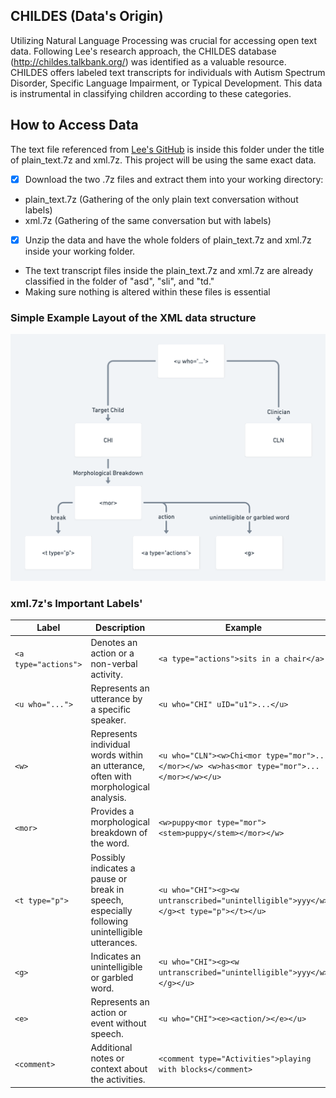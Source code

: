 ## CHILDES (Data's Origin)

Utilizing Natural Language Processing was crucial for accessing open text data. Following Lee's research approach, the CHILDES database (http://childes.talkbank.org/) was identified as a valuable resource. CHILDES offers labeled text transcripts for individuals with Autism Spectrum Disorder, Specific Language Impairment, or Typical Development. This data is instrumental in classifying children according to these categories.

## How to Access Data
The text file referenced from [Lee's GitHub](https://github.com/jamsawamsa/Autism_SLI_textAnalyzer_NLP_ML) is inside this folder under the title of plain_text.7z and xml.7z. 
This project will be using the same exact data.

- [x] Download the two .7z files and extract them into your working directory:
* plain_text.7z (Gathering of the only plain text conversation without labels)
* xml.7z (Gathering of the same conversation but with labels)

- [x] Unzip the data and have the whole folders of plain_text.7z and xml.7z inside your working folder.
* The text transcript files inside the plain_text.7z and xml.7z are already classified in the folder of "asd", "sli", and "td."
* Making sure nothing is altered within these files is essential

### Simple Example Layout of the XML data structure

![](XML_Breakdown.png)

### xml.7z's Important Labels'

| Label            | Description | Example |
|------------------|-------------|---------|
| `<a type="actions">` | Denotes an action or a non-verbal activity. | `<a type="actions">sits in a chair</a>` |
| `<u who="...">`  | Represents an utterance by a specific speaker. | `<u who="CHI" uID="u1">...</u>` |
| `<w>`            | Represents individual words within an utterance, often with morphological analysis. | `<u who="CLN"><w>Chi<mor type="mor">...</mor></w> <w>has<mor type="mor">...</mor></w></u>` |
| `<mor>`          | Provides a morphological breakdown of the word. | `<w>puppy<mor type="mor"><stem>puppy</stem></mor></w>` |
| `<t type="p">`   | Possibly indicates a pause or break in speech, especially following unintelligible utterances. | `<u who="CHI"><g><w untranscribed="unintelligible">yyy</w></g><t type="p"></t></u>` |
| `<g>`            | Indicates an unintelligible or garbled word. | `<u who="CHI"><g><w untranscribed="unintelligible">yyy</w></g></u>` |
| `<e>`            | Represents an action or event without speech. | `<u who="CHI"><e><action/></e></u>` |
| `<comment>`      | Additional notes or context about the activities. | `<comment type="Activities">playing with blocks</comment>` |

